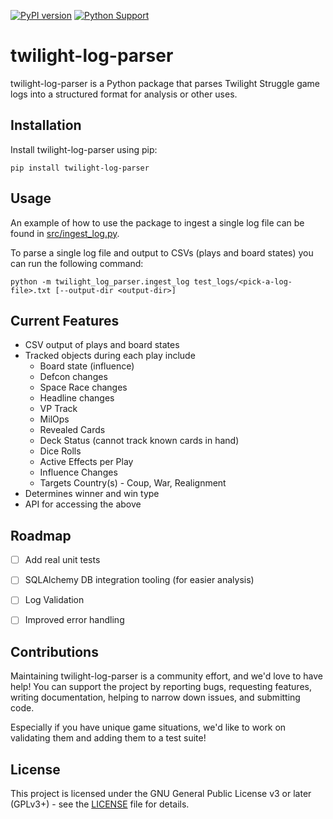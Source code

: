 [![PyPI version](https://badge.fury.io/py/twilight-log-parser.svg)](https://badge.fury.io/py/twilight-log-parser)
[![Python Support](https://img.shields.io/pypi/pyversions/twilight-log-parser.svg)](https://pypi.org/project/twilight-log-parser/)

# twilight-log-parser

twilight-log-parser is a Python package that parses Twilight Struggle game logs into a structured format for analysis or other uses.

## Installation

Install twilight-log-parser using pip:

```
pip install twilight-log-parser
```

## Usage

An example of how to use the package to ingest a single log file can be found in [src/ingest_log.py](src/ingest_log.py).

To parse a single log file and output to CSVs (plays and board states) you can run the following command:

```
python -m twilight_log_parser.ingest_log test_logs/<pick-a-log-file>.txt [--output-dir <output-dir>]
```

## Current Features

- CSV output of plays and board states
- Tracked objects during each play include
    - Board state (influence)
    - Defcon changes
    - Space Race changes
    - Headline changes
    - VP Track
    - MilOps
    - Revealed Cards
    - Deck Status (cannot track known cards in hand)
    - Dice Rolls
    - Active Effects per Play
    - Influence Changes
    - Targets Country(s) - Coup, War, Realignment
- Determines winner and win type
- API for accessing the above


## Roadmap
- [ ] Add real unit tests
- [ ] SQLAlchemy DB integration tooling (for easier analysis)
- [ ] Log Validation
- [ ] Improved error handling


## Contributions

Maintaining twilight-log-parser is a community effort, and we'd love to have help! You can support the project by
reporting bugs, requesting features, writing documentation, helping to narrow down issues, and submitting code.

Especially if you have unique game situations, we'd like to work on validating them and adding them to a test suite!

## License

This project is licensed under the GNU General Public License v3 or later (GPLv3+) - see the [LICENSE](LICENSE) file for details.